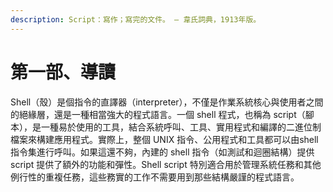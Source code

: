 ```yaml
---
description: Script：寫作；寫完的文件。 — 韋氏詞典，1913年版。
---
```


# 第一部、導讀

Shell（殼）是個指令的直譯器（interpreter），不僅是作業系統核心與使用者之間的絕緣層，還是一種相當強大的程式語言。一個 shell 程式，也稱為 script（腳本），是一種易於使用的工具，結合系統呼叫、工具、實用程式和編譯的二進位制檔案來構建應用程式。實際上，整個 UNIX 指令、公用程式和工具都可以由shell指令集進行呼叫。如果這還不夠，內建的 shell 指令（如測試和迴圈結構）提供 script 提供了額外的功能和彈性。Shell script 特別適合用於管理系統任務和其他例行性的重複任務，這些務實的工作不需要用到那些結構嚴謹的程式語言。
